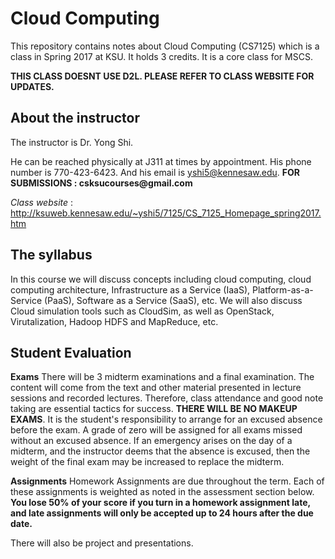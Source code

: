# Cloud Computing #
This repository contains notes about Cloud Computing (CS7125) which is a class in Spring 2017 at KSU. It holds 3 credits.
It is a core class for MSCS.

__THIS CLASS DOESNT USE D2L. PLEASE REFER TO CLASS WEBSITE FOR UPDATES.__

## About the instructor ##
The instructor is Dr. Yong Shi.

He can be reached physically at J311 at times by appointment. His phone number is 770-423-6423.
And his email is yshi5@kennesaw.edu.
__FOR SUBMISSIONS : csksucourses@gmail.com__

_Class website_ : http://ksuweb.kennesaw.edu/~yshi5/7125/CS_7125_Homepage_spring2017.htm

## The syllabus ##
In this course we will discuss concepts including cloud computing, cloud computing architecture, Infrastructure as a Service (IaaS), Platform-as-a-Service (PaaS), Software as a Service (SaaS), etc. We will also discuss Cloud simulation tools such as CloudSim, as well as OpenStack, Virutalization, Hadoop HDFS and MapReduce, etc.

## Student Evaluation ##

__Exams__
There will be 3 midterm examinations and a final examination. The content will come from the text and other material presented in lecture sessions and recorded lectures. Therefore, class attendance and good note taking are essential tactics for success.
__THERE WILL BE NO MAKEUP EXAMS__. It is the student's responsibility to arrange for an excused absence before the exam. A grade of zero will be assigned for all exams missed without an excused absence. If an emergency arises on the day of a midterm, and the instructor deems that the absence is excused, then the weight of the final exam may be increased to replace the midterm.

__Assignments__
Homework Assignments are due throughout the term. Each of these assignments is weighted as noted in the assessment section below.
__You lose 50% of your score if you turn in a homework assignment late, and late assignments will only be accepted up to 24 hours after the due date.__

There will also be project and presentations.
